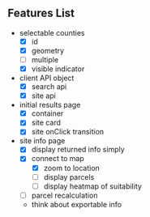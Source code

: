 ## Features List
- selectable counties
  - [x] id
  - [x] geometry
  - [ ] multiple
  - [x] visible indicator
- client API object
  - [x] search api
  - [x] site api
- initial results page
  - [x] container
  - [x] site card
  - [x] site onClick transition
- site info page
  - [x] display returned info simply
  - [x] connect to map
    - [x] zoom to location
    - [ ] display parcels
    - [ ] display heatmap of suitability
  - [ ] parcel recalculation 
  - think about exportable info

  